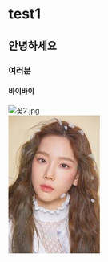# test1  
## 안녕하세요  
### 여러분  
#### 바이바이  
![꽃2.jpg](https://github.com/pseyoung/test1/blob/master/%EA%BD%832.jpg)  
[![태연.jfif](https://github.com/pseyoung/test1/blob/master/%ED%83%9C%EC%97%B0.jfif)  ](https://youtu.be/1exxA_zg_-0)
